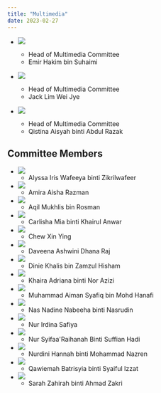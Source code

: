 ```yaml
---
title: "Multimedia"
date: 2023-02-27
---
```


<div class="team hoc">

- ![](/images/face.webp)
  - Head of Multimedia Committee
  - Emir Hakim bin Suhaimi 

- ![](/images/face.webp)
  - Head of Multimedia Committee
  - Jack Lim Wei Jye

- ![](/images/face.webp)
  - Head of Multimedia Committee
  - Qistina Aisyah binti Abdul Razak

</div>

## Committee Members

<div class="team">

- ![](/images/face.webp)
  - Alyssa Iris Wafeeya binti Zikrilwafeer 
- ![](/images/face.webp)
  - Amira Aisha Razman
- ![](/images/face.webp)
  - Aqil Mukhlis bin Rosman 
- ![](/images/face.webp)
  - Carlisha Mia binti Khairul Anwar 
- ![](/images/face.webp)
  - Chew Xin Ying
- ![](/images/face.webp)
  - Daveena Ashwini Dhana Raj
- ![](/images/face.webp)
  - Dinie Khalis bin Zamzul Hisham
- ![](/images/face.webp)
  - Khaira Adriana binti Nor Azizi
- ![](/images/face.webp)
  - Muhammad Aiman Syafiq bin Mohd Hanafi
- ![](/images/face.webp)
  - Nas Nadine Nabeeha binti Nasrudin
- ![](/images/face.webp)
  - Nur Irdina Safiya
- ![](/images/face.webp)
  - Nur Syifaa'Raihanah Binti Suffian Hadi 
- ![](/images/face.webp)
  - Nurdini Hannah binti Mohammad Nazren
- ![](/images/face.webp)
  - Qawiemah Batrisyia binti Syaiful Izzat 
- ![](/images/face.webp)
  - Sarah Zahirah binti Ahmad Zakri 
	
</div>
